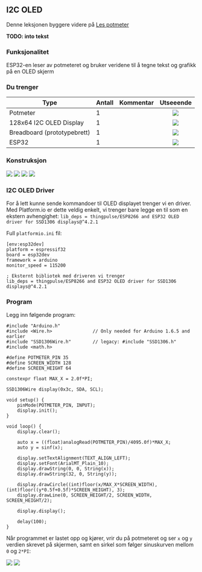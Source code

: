 
## I2C OLED

Denne leksjonen byggere videre på [Les potmeter](../LesPotmeter/README.md)

**TODO: into tekst**

### Funksjonalitet

ESP32-en leser av potmeteret og bruker veridene til å tegne tekst og grafikk på en OLED skjerm

### Du trenger

| Type          | Antall           | Kommentar  |  Utseeende |
| ------------- | :------------- |:-----| :----: |
| Potmeter	| 1 | | ![](../../img/potmeter.png)
| 128x64 I2C OLED Display| 1 | | ![](../../img/oled.png)
| Breadboard (prototypebrett)	| 1 | | ![](../../img/bb.png)
| ESP32 | 1 | | ![](../../img/esp32-devkit.jpeg)


### Konstruksjon



![](./img/diagram.jpeg)
![](./img/bb_1.jpg)
![](./img/bb_2.jpg)
![](./img/bb_3.jpg)

### I2C OLED Driver
For å lett kunne sende kommandoer til OLED displayet trenger vi en driver. Med Platform.io er dette veldig enkelt, vi trenger bare legge en til som en ekstern avhengighet: `lib_deps = thingpulse/ESP8266 and ESP32 OLED driver for SSD1306 displays@^4.2.1`

Full `platformio.ini` fil:
```
[env:esp32dev]
platform = espressif32
board = esp32dev
framework = arduino
monitor_speed = 115200

; Eksternt bibliotek med driveren vi trenger 
lib_deps = thingpulse/ESP8266 and ESP32 OLED driver for SSD1306 displays@^4.2.1
```

### Program

Legg inn følgende program:

```
#include "Arduino.h"
#include <Wire.h>               // Only needed for Arduino 1.6.5 and earlier
#include "SSD1306Wire.h"        // legacy: #include "SSD1306.h"
#include <math.h>

#define POTMETER_PIN 35
#define SCREEN_WIDTH 128
#define SCREEN_HEIGHT 64

constexpr float MAX_X = 2.0f*PI;

SSD1306Wire display(0x3c, SDA, SCL);

void setup() {
    pinMode(POTMETER_PIN, INPUT);    
    display.init();
}

void loop() {
    display.clear();

    auto x = ((float)analogRead(POTMETER_PIN)/4095.0f)*MAX_X;
    auto y = sinf(x);

    display.setTextAlignment(TEXT_ALIGN_LEFT);
    display.setFont(ArialMT_Plain_10);
    display.drawString(0, 0, String(x));
    display.drawString(32, 0, String(y));

    display.drawCircle((int)floor(x/MAX_X*SCREEN_WIDTH), (int)floor((y*0.5f+0.5f)*SCREEN_HEIGHT), 3);
    display.drawLine(0, SCREEN_HEIGHT/2, SCREEN_WIDTH, SCREEN_HEIGHT/2);

    display.display();

    delay(100);   
}
```

Når programmet er lastet opp og kjører, vrir du på potmeteret og ser `x` og `y` verdien skrevet på skjermen, samt en sirkel som følger sinuskurven mellom `0` og `2*PI`:


![](./img/resultat0.jpeg)
![](./img/resultat0.jpeg)


